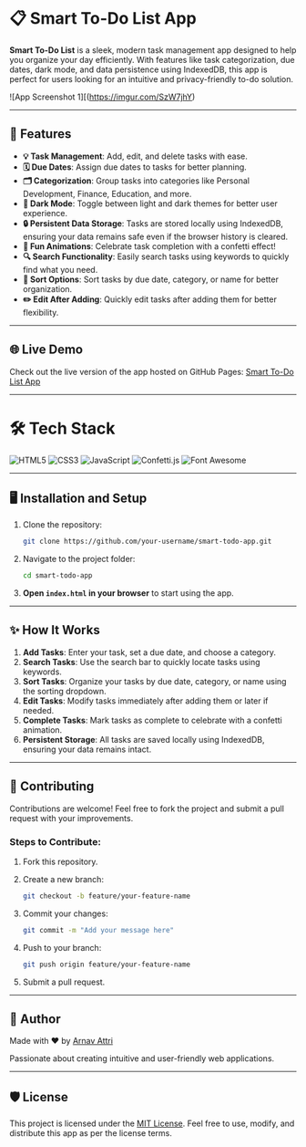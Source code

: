 # 📋 Smart To-Do List App

**Smart To-Do List** is a sleek, modern task management app designed to help you organize your day efficiently. With features like task categorization, due dates, dark mode, and data persistence using IndexedDB, this app is perfect for users looking for an intuitive and privacy-friendly to-do solution.

![App Screenshot 1][(https://imgur.com/SzW7jhY)

---

## 🚀 Features

- **💡 Task Management**: Add, edit, and delete tasks with ease.
- **🗓️ Due Dates**: Assign due dates to tasks for better planning.
- **🗂 Categorization**: Group tasks into categories like Personal Development, Finance, Education, and more.
- **🌙 Dark Mode**: Toggle between light and dark themes for better user experience.
- **🔒 Persistent Data Storage**: Tasks are stored locally using IndexedDB, ensuring your data remains safe even if the browser history is cleared.
- **🎉 Fun Animations**: Celebrate task completion with a confetti effect!
- **🔍 Search Functionality**: Easily search tasks using keywords to quickly find what you need.
- **🎨 Sort Options**: Sort tasks by due date, category, or name for better organization.
- **✏️ Edit After Adding**: Quickly edit tasks after adding them for better flexibility.

---

## 🌐 Live Demo

Check out the live version of the app hosted on GitHub Pages:
[Smart To-Do List App](https://yourarnav.github.io/get.it.done/)

---

# 🛠️ Tech Stack

![HTML5](https://img.shields.io/badge/HTML5-E34F26?style=for-the-badge&logo=html5&logoColor=white)
![CSS3](https://img.shields.io/badge/CSS3-1572B6?style=for-the-badge&logo=css3&logoColor=white)
![JavaScript](https://img.shields.io/badge/JavaScript-F7DF1E?style=for-the-badge&logo=javascript&logoColor=black)
![Confetti.js](https://img.shields.io/badge/Confetti.js-FF69B4?style=for-the-badge&logo=javascript&logoColor=white)
![Font Awesome](https://img.shields.io/badge/Font_Awesome-339AF0?style=for-the-badge&logo=fontawesome&logoColor=white)

---

## 🖥️ Installation and Setup

1. Clone the repository:

   ```bash
   git clone https://github.com/your-username/smart-todo-app.git
   ```

2. Navigate to the project folder:

   ```bash
   cd smart-todo-app
   ```

3. **Open `index.html` in your browser** to start using the app.

---

## ✨ How It Works

1. **Add Tasks**: Enter your task, set a due date, and choose a category.
2. **Search Tasks**: Use the search bar to quickly locate tasks using keywords.
3. **Sort Tasks**: Organize your tasks by due date, category, or name using the sorting dropdown.
4. **Edit Tasks**: Modify tasks immediately after adding them or later if needed.
5. **Complete Tasks**: Mark tasks as complete to celebrate with a confetti animation.
6. **Persistent Storage**: All tasks are saved locally using IndexedDB, ensuring your data remains intact.

---

## 🖤 Contributing

Contributions are welcome! Feel free to fork the project and submit a pull request with your improvements.

### Steps to Contribute:

1. Fork this repository.

2. Create a new branch:

   ```bash
   git checkout -b feature/your-feature-name
   ```

3. Commit your changes:

   ```bash
   git commit -m "Add your message here"
   ```

4. Push to your branch:

   ```bash
   git push origin feature/your-feature-name
   ```

5. Submit a pull request.

---

## 🤝 Author

Made with ❤️ by [Arnav Attri](https://github.com/yourarnav) 

Passionate about creating intuitive and user-friendly web applications.

---

## 🛡️ License

This project is licensed under the [MIT License](https://chatgpt.com/c/LICENSE). Feel free to use, modify, and distribute this app as per the license terms.

